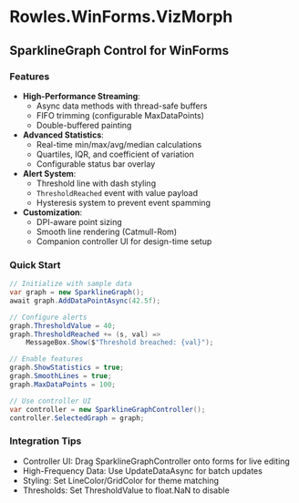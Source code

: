 # Rowles.WinForms.VizMorph

## SparklineGraph Control for WinForms

### Features
- **High-Performance Streaming**:
  - Async data methods with thread-safe buffers
  - FIFO trimming (configurable MaxDataPoints)
  - Double-buffered painting
- **Advanced Statistics**:
  - Real-time min/max/avg/median calculations
  - Quartiles, IQR, and coefficient of variation
  - Configurable status bar overlay
- **Alert System**:
  - Threshold line with dash styling
  - `ThresholdReached` event with value payload
  - Hysteresis system to prevent event spamming
- **Customization**:
  - DPI-aware point sizing
  - Smooth line rendering (Catmull-Rom)
  - Companion controller UI for design-time setup
 
### Quick Start

```csharp
// Initialize with sample data
var graph = new SparklineGraph();
await graph.AddDataPointAsync(42.5f);

// Configure alerts
graph.ThresholdValue = 40;
graph.ThresholdReached += (s, val) => 
    MessageBox.Show($"Threshold breached: {val}");

// Enable features
graph.ShowStatistics = true;
graph.SmoothLines = true;
graph.MaxDataPoints = 100;

// Use controller UI
var controller = new SparklineGraphController();
controller.SelectedGraph = graph;
```

### Integration Tips
- Controller UI: Drag SparklineGraphController onto forms for live editing
- High-Frequency Data: Use UpdateDataAsync for batch updates
- Styling: Set LineColor/GridColor for theme matching
- Thresholds: Set ThresholdValue to float.NaN to disable
